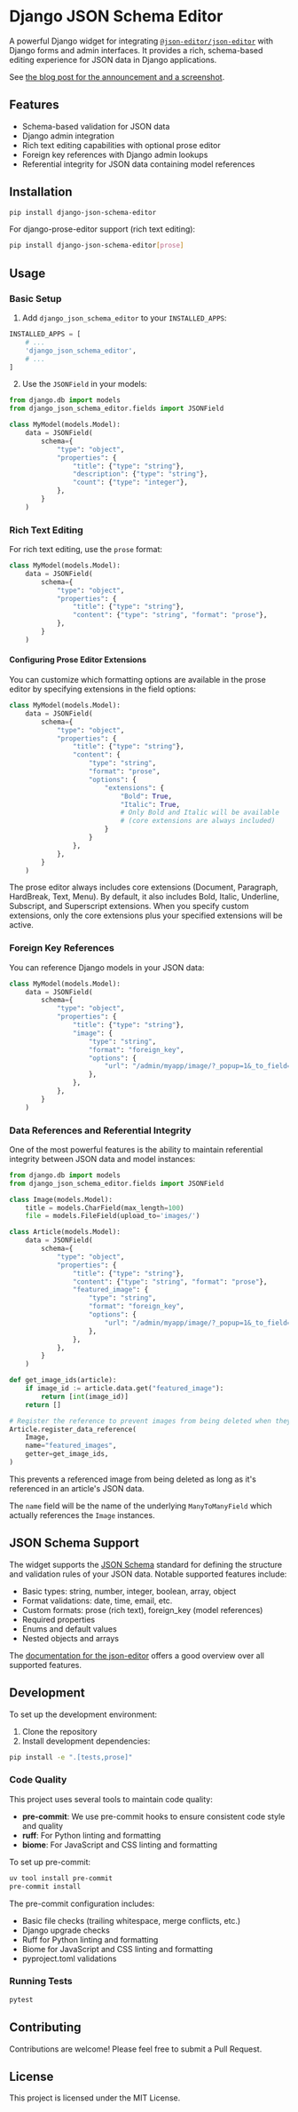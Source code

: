 # Django JSON Schema Editor

A powerful Django widget for integrating [`@json-editor/json-editor`](https://www.npmjs.com/package/@json-editor/json-editor) with Django forms and admin interfaces. It provides a rich, schema-based editing experience for JSON data in Django applications.

See [the blog post for the announcement and a screenshot](https://406.ch/writing/django-json-schema-editor/).

## Features

- Schema-based validation for JSON data
- Django admin integration
- Rich text editing capabilities with optional prose editor
- Foreign key references with Django admin lookups
- Referential integrity for JSON data containing model references

## Installation

```bash
pip install django-json-schema-editor
```

For django-prose-editor support (rich text editing):

```bash
pip install django-json-schema-editor[prose]
```

## Usage

### Basic Setup

1. Add `django_json_schema_editor` to your `INSTALLED_APPS`:

```python
INSTALLED_APPS = [
    # ...
    'django_json_schema_editor',
    # ...
]
```

2. Use the `JSONField` in your models:

```python
from django.db import models
from django_json_schema_editor.fields import JSONField

class MyModel(models.Model):
    data = JSONField(
        schema={
            "type": "object",
            "properties": {
                "title": {"type": "string"},
                "description": {"type": "string"},
                "count": {"type": "integer"},
            },
        }
    )
```

### Rich Text Editing

For rich text editing, use the `prose` format:

```python
class MyModel(models.Model):
    data = JSONField(
        schema={
            "type": "object",
            "properties": {
                "title": {"type": "string"},
                "content": {"type": "string", "format": "prose"},
            },
        }
    )
```

#### Configuring Prose Editor Extensions

You can customize which formatting options are available in the prose editor by
specifying extensions in the field options:

```python
class MyModel(models.Model):
    data = JSONField(
        schema={
            "type": "object",
            "properties": {
                "title": {"type": "string"},
                "content": {
                    "type": "string",
                    "format": "prose",
                    "options": {
                        "extensions": {
                            "Bold": True,
                            "Italic": True,
                            # Only Bold and Italic will be available
                            # (core extensions are always included)
                        }
                    }
                },
            },
        }
    )
```

The prose editor always includes core extensions (Document, Paragraph,
HardBreak, Text, Menu). By default, it also includes Bold, Italic, Underline,
Subscript, and Superscript extensions. When you specify custom extensions, only
the core extensions plus your specified extensions will be active.

### Foreign Key References

You can reference Django models in your JSON data:

```python
class MyModel(models.Model):
    data = JSONField(
        schema={
            "type": "object",
            "properties": {
                "title": {"type": "string"},
                "image": {
                    "type": "string",
                    "format": "foreign_key",
                    "options": {
                        "url": "/admin/myapp/image/?_popup=1&_to_field=id",
                    },
                },
            },
        }
    )
```

### Data References and Referential Integrity

One of the most powerful features is the ability to maintain referential
integrity between JSON data and model instances:

```python
from django.db import models
from django_json_schema_editor.fields import JSONField

class Image(models.Model):
    title = models.CharField(max_length=100)
    file = models.FileField(upload_to='images/')

class Article(models.Model):
    data = JSONField(
        schema={
            "type": "object",
            "properties": {
                "title": {"type": "string"},
                "content": {"type": "string", "format": "prose"},
                "featured_image": {
                    "type": "string",
                    "format": "foreign_key",
                    "options": {
                        "url": "/admin/myapp/image/?_popup=1&_to_field=id",
                    },
                },
            },
        }
    )

def get_image_ids(article):
    if image_id := article.data.get("featured_image"):
        return [int(image_id)]
    return []

# Register the reference to prevent images from being deleted when they're referenced
Article.register_data_reference(
    Image,
    name="featured_images",
    getter=get_image_ids,
)
```

This prevents a referenced image from being deleted as long as it's referenced in an article's JSON data.

The `name` field will be the name of the underlying `ManyToManyField` which actually references the `Image` instances.

## JSON Schema Support

The widget supports the [JSON Schema](https://json-schema.org/) standard for defining the structure and validation rules of your JSON data. Notable supported features include:

- Basic types: string, number, integer, boolean, array, object
- Format validations: date, time, email, etc.
- Custom formats: prose (rich text), foreign_key (model references)
- Required properties
- Enums and default values
- Nested objects and arrays

The [documentation for the json-editor](https://www.npmjs.com/package/@json-editor/json-editor) offers a good overview over all supported features.

## Development

To set up the development environment:

1. Clone the repository
2. Install development dependencies:

```bash
pip install -e ".[tests,prose]"
```

### Code Quality

This project uses several tools to maintain code quality:

- **pre-commit**: We use pre-commit hooks to ensure consistent code style and quality
- **ruff**: For Python linting and formatting
- **biome**: For JavaScript and CSS linting and formatting

To set up pre-commit:

```bash
uv tool install pre-commit
pre-commit install
```

The pre-commit configuration includes:
- Basic file checks (trailing whitespace, merge conflicts, etc.)
- Django upgrade checks
- Ruff for Python linting and formatting
- Biome for JavaScript and CSS linting and formatting
- pyproject.toml validations

### Running Tests

```bash
pytest
```

## Contributing

Contributions are welcome! Please feel free to submit a Pull Request.

## License

This project is licensed under the MIT License.
